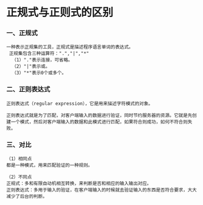 # 正规式与正则式的区别



### 一、正规式

    一种表示正规集的工具，正规式是描述程序语言单词的表达式。
     正规集包含三种运算符：".","|","*"
      （1）"."表示连接，可省略。
      （2）"|"表示或。
      （3）"*"表示0个或多个。



### 二、正则表达式    

    正则表达式（regular expression），它是用来描述字符模式的对象。
    
    正则表达式就是为了匹配，对客户端输入的数据进行验证，同时节约服务器的资源。它就是先创建一个模式，然后对客户端输入的数据和此模式进行匹配，如果符合则成功，如何不符合则失败。



### 三、对比

```
（1）相同点
都是一种模式，用来匹配验证的一种规则。

（2）不同点
正规式：多和有限自动机相互转换，来判断是否和相应的输入输出对应。
正则表达式：多用于输入的验证，在客户端输入的时候就去验证输入的东西是否符合要求，大大减少了后台的判断。
```


